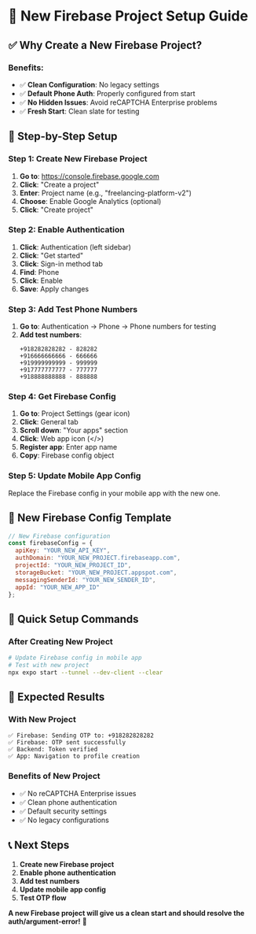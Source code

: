 # 🚀 New Firebase Project Setup Guide

## ✅ **Why Create a New Firebase Project?**

### **Benefits:**
- ✅ **Clean Configuration**: No legacy settings
- ✅ **Default Phone Auth**: Properly configured from start
- ✅ **No Hidden Issues**: Avoid reCAPTCHA Enterprise problems
- ✅ **Fresh Start**: Clean slate for testing

## 🔧 **Step-by-Step Setup**

### **Step 1: Create New Firebase Project**
1. **Go to**: https://console.firebase.google.com
2. **Click**: "Create a project"
3. **Enter**: Project name (e.g., "freelancing-platform-v2")
4. **Choose**: Enable Google Analytics (optional)
5. **Click**: "Create project"

### **Step 2: Enable Authentication**
1. **Click**: Authentication (left sidebar)
2. **Click**: "Get started"
3. **Click**: Sign-in method tab
4. **Find**: Phone
5. **Click**: Enable
6. **Save**: Apply changes

### **Step 3: Add Test Phone Numbers**
1. **Go to**: Authentication → Phone → Phone numbers for testing
2. **Add test numbers**:
   ```
   +918282828282 - 828282
   +916666666666 - 666666
   +919999999999 - 999999
   +917777777777 - 777777
   +918888888888 - 888888
   ```

### **Step 4: Get Firebase Config**
1. **Go to**: Project Settings (gear icon)
2. **Click**: General tab
3. **Scroll down**: "Your apps" section
4. **Click**: Web app icon (</>)
5. **Register app**: Enter app name
6. **Copy**: Firebase config object

### **Step 5: Update Mobile App Config**
Replace the Firebase config in your mobile app with the new one.

## 📱 **New Firebase Config Template**

```javascript
// New Firebase configuration
const firebaseConfig = {
  apiKey: "YOUR_NEW_API_KEY",
  authDomain: "YOUR_NEW_PROJECT.firebaseapp.com",
  projectId: "YOUR_NEW_PROJECT_ID",
  storageBucket: "YOUR_NEW_PROJECT.appspot.com",
  messagingSenderId: "YOUR_NEW_SENDER_ID",
  appId: "YOUR_NEW_APP_ID"
};
```

## 🚀 **Quick Setup Commands**

### **After Creating New Project**
```bash
# Update Firebase config in mobile app
# Test with new project
npx expo start --tunnel --dev-client --clear
```

## 🎯 **Expected Results**

### **With New Project**
```
✅ Firebase: Sending OTP to: +918282828282
✅ Firebase: OTP sent successfully
✅ Backend: Token verified
✅ App: Navigation to profile creation
```

### **Benefits of New Project**
- ✅ No reCAPTCHA Enterprise issues
- ✅ Clean phone authentication
- ✅ Default security settings
- ✅ No legacy configurations

## 📞 **Next Steps**
1. **Create new Firebase project**
2. **Enable phone authentication**
3. **Add test numbers**
4. **Update mobile app config**
5. **Test OTP flow**

**A new Firebase project will give us a clean start and should resolve the auth/argument-error!** 🚀
